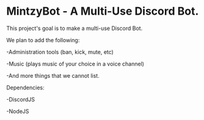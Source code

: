 # MintzyBot - A Multi-Use Discord Bot.

This project's goal is to make a multi-use Discord Bot.

We plan to add the following:

-Administration tools (ban, kick, mute, etc)

-Music (plays music of your choice in a voice channel)

-And more things that we cannot list.

Dependencies:

-DiscordJS

-NodeJS
